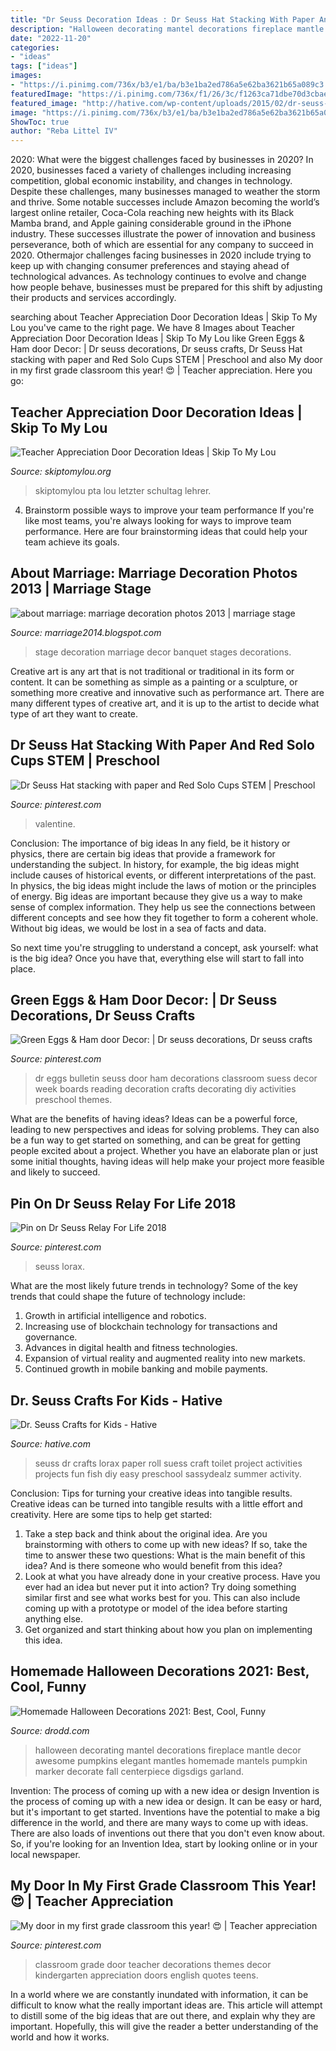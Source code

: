```yaml
---
title: "Dr Seuss Decoration Ideas : Dr Seuss Hat Stacking With Paper And Red Solo Cups Stem"
description: "Halloween decorating mantel decorations fireplace mantle decor awesome pumpkins elegant mantles homemade mantels pumpkin marker decorate fall centerpiece digsdigs garland"
date: "2022-11-20"
categories:
- "ideas"
tags: ["ideas"]
images:
- "https://i.pinimg.com/736x/b3/e1/ba/b3e1ba2ed786a5e62ba3621b65a089c3.jpg"
featuredImage: "https://i.pinimg.com/736x/f1/26/3c/f1263ca71dbe70d3cbaea5bea8f670d9.jpg"
featured_image: "http://hative.com/wp-content/uploads/2015/02/dr-seuss-crafts/6-dr-seuss-crafts.jpg"
image: "https://i.pinimg.com/736x/b3/e1/ba/b3e1ba2ed786a5e62ba3621b65a089c3.jpg"
ShowToc: true
author: "Reba Littel IV"
---
```



2020: What were the biggest challenges faced by businesses in 2020?
In 2020, businesses faced a variety of challenges including increasing competition, global economic instability, and changes in technology. Despite these challenges, many businesses managed to weather the storm and thrive. Some notable successes include Amazon becoming the world’s largest online retailer, Coca-Cola reaching new heights with its Black Mamba brand, and Apple gaining considerable ground in the iPhone industry.
These successes illustrate the power of innovation and business perseverance, both of which are essential for any company to succeed in 2020. Othermajor challenges facing businesses in 2020 include trying to keep up with changing consumer preferences and staying ahead of technological advances. As technology continues to evolve and change how people behave, businesses must be prepared for this shift by adjusting their products and services accordingly.

	

		
searching about Teacher Appreciation Door Decoration Ideas | Skip To My Lou you've came to the right page. We have 8 Images about Teacher Appreciation Door Decoration Ideas | Skip To My Lou like Green Eggs &amp; Ham door Decor: | Dr seuss decorations, Dr seuss crafts, Dr Seuss Hat stacking with paper and Red Solo Cups STEM | Preschool and also My door in my first grade classroom this year! 😍 | Teacher appreciation. Here you go:
		
    
## Teacher Appreciation Door Decoration Ideas | Skip To My Lou

<img loading=lazy src="https://www.skiptomylou.org/wp-content/uploads/2010/04/TeacherDoor-superstar-1.jpg" onerror="this.onerror=null;this.src='https://tse1.mm.bing.net/th?id=OIP.cYkg-tU2Kjc2ahS02dihHwAAAA&amp;pid=15.1';" alt="Teacher Appreciation Door Decoration Ideas | Skip To My Lou">

_Source: skiptomylou.org_

>skiptomylou pta lou letzter schultag lehrer. 

	

4. Brainstorm possible ways to improve your team performance
If you're like most teams, you're always looking for ways to improve team performance. Here are four brainstorming ideas that could help your team achieve its goals.

    
## About Marriage: Marriage Decoration Photos 2013 | Marriage Stage

<img loading=lazy src="http://1.bp.blogspot.com/-g11EG_7Akz4/USqJ7wGdC2I/AAAAAAAAAXk/NC1aL7QBnBg/s1600/stage1marriage%2Bdecoration%2Bphotos%2B2013%2Bmarriage%2Bstage%2Bdecoration%2Bideas%2B2014.jpg" onerror="this.onerror=null;this.src='https://tse3.mm.bing.net/th?id=OIP.BmFjxsOC1EE2sh7DlOV-rQHaFj&amp;pid=15.1';" alt="about marriage: marriage decoration photos 2013 | marriage stage">

_Source: marriage2014.blogspot.com_

>stage decoration marriage decor banquet stages decorations. 

	

Creative art is any art that is not traditional or traditional in its form or content. It can be something as simple as a painting or a sculpture, or something more creative and innovative such as performance art. There are many different types of creative art, and it is up to the artist to decide what type of art they want to create.

    
## Dr Seuss Hat Stacking With Paper And Red Solo Cups STEM | Preschool

<img loading=lazy src="https://i.pinimg.com/736x/f1/26/3c/f1263ca71dbe70d3cbaea5bea8f670d9.jpg" onerror="this.onerror=null;this.src='https://tse1.mm.bing.net/th?id=OIP.E_AgBYkPhRbRXp06TZC5FQHaKS&amp;pid=15.1';" alt="Dr Seuss Hat stacking with paper and Red Solo Cups STEM | Preschool">

_Source: pinterest.com_

>valentine. 

	

Conclusion: The importance of big ideas
In any field, be it history or physics, there are certain big ideas that provide a framework for understanding the subject. In history, for example, the big ideas might include causes of historical events, or different interpretations of the past. In physics, the big ideas might include the laws of motion or the principles of energy.
Big ideas are important because they give us a way to make sense of complex information. They help us see the connections between different concepts and see how they fit together to form a coherent whole. Without big ideas, we would be lost in a sea of facts and data.

So next time you're struggling to understand a concept, ask yourself: what is the big idea? Once you have that, everything else will start to fall into place.

    
## Green Eggs &amp; Ham Door Decor: | Dr Seuss Decorations, Dr Seuss Crafts

<img loading=lazy src="https://i.pinimg.com/736x/80/6c/57/806c5756fd5d2022abafe818693f2d6d--green-eggs-and-ham-bulletin-board-dr-suess-bulletin-board-ideas.jpg" onerror="this.onerror=null;this.src='https://tse2.mm.bing.net/th?id=OIP.4kysSydMPCbMJZHBswxjswHaLf&amp;pid=15.1';" alt="Green Eggs &amp; Ham door Decor: | Dr seuss decorations, Dr seuss crafts">

_Source: pinterest.com_

>dr eggs bulletin seuss door ham decorations classroom suess decor week boards reading decoration crafts decorating diy activities preschool themes. 

	

What are the benefits of having ideas?
Ideas can be a powerful force, leading to new perspectives and ideas for solving problems. They can also be a fun way to get started on something, and can be great for getting people excited about a project. Whether you have an elaborate plan or just some initial thoughts, having ideas will help make your project more feasible and likely to succeed.

    
## Pin On Dr Seuss Relay For Life 2018

<img loading=lazy src="https://i.pinimg.com/736x/b3/e1/ba/b3e1ba2ed786a5e62ba3621b65a089c3.jpg" onerror="this.onerror=null;this.src='https://tse2.mm.bing.net/th?id=OIP.u8y3XDbmEQC3O-YVcXYbdgHaJ3&amp;pid=15.1';" alt="Pin on Dr Seuss Relay For Life 2018">

_Source: pinterest.com_

>seuss lorax. 

	

What are the most likely future trends in technology?
Some of the key trends that could shape the future of technology include: 
1. Growth in artificial intelligence and robotics. 
2. Increasing use of blockchain technology for transactions and governance. 
3. Advances in digital health and fitness technologies. 
4. Expansion of virtual reality and augmented reality into new markets. 
5. Continued growth in mobile banking and mobile payments.

    
## Dr. Seuss Crafts For Kids - Hative

<img loading=lazy src="http://hative.com/wp-content/uploads/2015/02/dr-seuss-crafts/6-dr-seuss-crafts.jpg" onerror="this.onerror=null;this.src='https://tse2.mm.bing.net/th?id=OIP.7TrwoTm7r1NVi-VjS1p3VwHaS_&amp;pid=15.1';" alt="Dr. Seuss Crafts for Kids - Hative">

_Source: hative.com_

>seuss dr crafts lorax paper roll suess craft toilet project activities projects fun fish diy easy preschool sassydealz summer activity. 

	

Conclusion: Tips for turning your creative ideas into tangible results.
Creative ideas can be turned into tangible results with a little effort and creativity. Here are some tips to help get started: 
1. Take a step back and think about the original idea. Are you brainstorming with others to come up with new ideas? If so, take the time to answer these two questions: What is the main benefit of this idea? And is there someone who would benefit from this idea? 
2. Look at what you have already done in your creative process. Have you ever had an idea but never put it into action? Try doing something similar first and see what works best for you. This can also include coming up with a prototype or model of the idea before starting anything else. 
3. Get organized and start thinking about how you plan on implementing this idea.

    
## Homemade Halloween Decorations 2021: Best, Cool, Funny

<img loading=lazy src="https://www.drodd.com/images10/homemade-halloween-decorations03.jpg" onerror="this.onerror=null;this.src='https://tse2.mm.bing.net/th?id=OIP.TGa0kt_NvJX6h9T2KJ5_AADhEs&amp;pid=15.1';" alt="Homemade Halloween Decorations 2021: Best, Cool, Funny">

_Source: drodd.com_

>halloween decorating mantel decorations fireplace mantle decor awesome pumpkins elegant mantles homemade mantels pumpkin marker decorate fall centerpiece digsdigs garland. 

	

Invention: The process of coming up with a new idea or design
Invention is the process of coming up with a new idea or design. It can be easy or hard, but it's important to get started. Inventions have the potential to make a big difference in the world, and there are many ways to come up with ideas. There are also loads of inventions out there that you don't even know about. So, if you're looking for an Invention Idea, start by looking online or in your local newspaper.

    
## My Door In My First Grade Classroom This Year! 😍 | Teacher Appreciation

<img loading=lazy src="https://i.pinimg.com/736x/cc/12/5d/cc125d5be2c352c91cf35bbe7658ffcb.jpg" onerror="this.onerror=null;this.src='https://tse1.mm.bing.net/th?id=OIP.59PV0IdwWJItcUgb573AKwHaJ3&amp;pid=15.1';" alt="My door in my first grade classroom this year! 😍 | Teacher appreciation">

_Source: pinterest.com_

>classroom grade door teacher decorations themes decor kindergarten appreciation doors english quotes teens. 

	

In a world where we are constantly inundated with information, it can be difficult to know what the really important ideas are. This article will attempt to distill some of the big ideas that are out there, and explain why they are important. Hopefully, this will give the reader a better understanding of the world and how it works.

